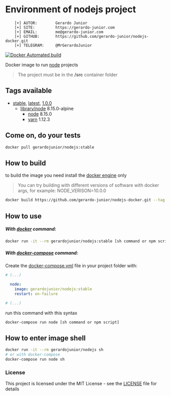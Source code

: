 # Environment of nodejs project 

```
    [+] AUTOR:        Gerardo Junior
    [+] SITE:         https://gerardo-junior.com
    [+] EMAIL:        me@gerardo-junior.com
    [+] GITHUB:       https://github.com/gerardo-junior/nodejs-docker.git
    [+] TELEGRAM:     @MrGerardoJunior
```

[![Docker Automated build](https://img.shields.io/docker/automated/jrottenberg/ffmpeg.svg)](https://hub.docker.com/r/gerardojunior/nodejs)

Docker image to run [node](https://nodejs.org/) projects

> The project must be in the **/src** container folder 
## Tags available

- [stable](https://github.com/gerardo-junior/nodejs-docker/blob/master/Dockerfile), [latest](https://github.com/gerardo-junior/nodejs-docker/blob/develop/Dockerfile), [1.0.0](https://github.com/gerardo-junior/nodejs-docker/blob/1.0.0/Dockerfile)   
    - [library/node](https://hub.docker.com/_/node) 8.15.0-alpine
        - [node](https://nodejs.org/) 8.15.0
        - [yarn](https://yarnpkg.com/) 1.12.3

## Come on, do your tests

```bash
docker pull gerardojunior/nodejs:stable
```
## How to build

to build the image you need install the [docker engine](https://www.docker.com/) only

> You can try building with different versions of software with docker args, for example: NODE_VERISON=10.0.0

```bash
docker build https://github.com/gerardo-junior/nodejs-docker.git --tag gerardojunior/nodejs
```

## How to use

##### With [docker](https://docs.docker.com/engine/reference/commandline/docker/) command:

```bash
docker run -it --rm gerardojunior/nodejs:stable [sh command or npm script]
```
##### With [docker-compose](https://docs.docker.com/compose/) command:

Create the [docker-compose.yml](https://docs.docker.com/compose/compose-file/) file  in your project folder with:

```yml
# (...)

  node:
    image: gerardojunior/nodejs:stable
    restart: on-failure

# (...)
```

run this command with this syntax
```bash
docker-compose run node [sh command or npm script]
```

## How to enter image shell
 
```bash
docker run -it --rm gerardojunior/nodejs sh
# or with docker-compose
docker-compose run node sh
```

### License  
This project is licensed under the MIT License - see the [LICENSE](https://github.com/gerardo-junior/nodejs-docker/blob/master/LICENSE) file for details
